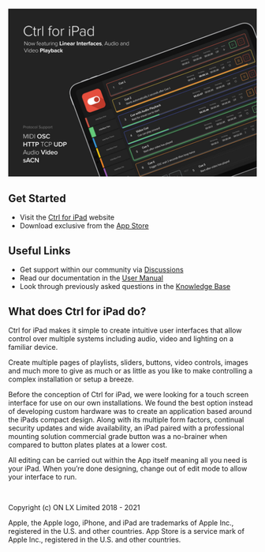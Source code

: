 ![Ctrl for iPad](./assets/cfi-banner.jpg)



## Get Started
- Visit the [Ctrl for iPad](https://labs.onlx.ltd/ctrl-for-ipad) website
- Download exclusive from the [App Store](https://apps.apple.com/gb/app/ctrl-for-ipad/id1247514528)

## Useful Links
- Get support within our community via [Discussions](https://github.com/onlxltd/ctrl-for-ipad/discussions)
- Read our documentation in the [User Manual](https://docs.onlx.ltd/ctrl-for-ipad)
- Look through previously asked questions in the [Knowledge Base](https://docs.onlx.ltd/knowledge-base)

## What does Ctrl for iPad do?

Ctrl for iPad makes it simple to create intuitive user interfaces that allow control over multiple systems including audio, video and lighting on a familiar device.

Create multiple pages of playlists, sliders, buttons, video controls, images and much more to give as much or as little as you like to make controlling a complex installation or setup a breeze.

Before the conception of Ctrl for iPad, we were looking for a touch screen interface for use on our own installations. We found the best option instead of developing custom hardware was to create an application based around the iPads compact design. Along with its multiple form factors, continual security updates and wide availability, an iPad paired with a professional mounting solution commercial grade button was a no-brainer when compared to button plates plates at a lower cost.

All editing can be carried out within the App itself meaning all you need is your iPad. When you’re done designing, change out of edit mode to allow your interface to run.

<br />

Copyright (c) ON LX Limited 2018 - 2021

Apple, the Apple logo, iPhone, and iPad are trademarks of Apple Inc., registered in the U.S. and other countries. App Store is a service mark of Apple Inc., registered in the U.S. and other countries.
